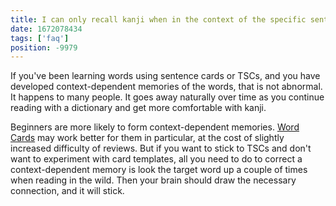 ```yaml
---
title: I can only recall kanji when in the context of the specific sentence I learned it in. How do I fix this?
date: 1672078434
tags: ['faq']
position: -9979
---
```


If you've been learning words using sentence cards or TSCs,
and you have developed context-dependent memories of the words,
that is not abnormal.
It happens to many people.
It goes away naturally over time as you continue reading with a dictionary
and get more comfortable with kanji.

Beginners are more likely to form context-dependent memories.
[Word Cards](discussing-various-card-templates.html#various-card-templates)
may work better for them in particular, at the cost of slightly increased difficulty of reviews.
But if you want to stick to TSCs and don't want to experiment with card templates,
all you need to do to correct a context-dependent memory
is look the target word up a couple of times when reading in the wild.
Then your brain should draw the necessary connection, and it will stick.
